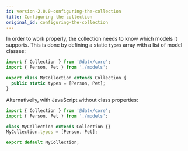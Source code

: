 ```yaml
---
id: version-2.0.0-configuring-the-collection
title: Configuring the collection
original_id: configuring-the-collection
---
```


In order to work properly, the collection needs to know which models it supports. This is done by defining a static `types` array with a list of model classes:

```typescript
import { Collection } from '@datx/core';
import { Person, Pet } from './models';

export class MyCollection extends Collection {
  public static types = [Person, Pet];
}
```

Alternativelly, with JavaScript without class properties:

```javascript
import { Collection } from '@datx/core';
import { Person, Pet } from './models';

class MyCollection extends Collection {}
MyCollection.types = [Person, Pet];

export default MyCollection;
```
